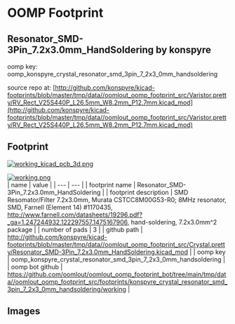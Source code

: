 # OOMP Footprint  
## Resonator_SMD-3Pin_7.2x3.0mm_HandSoldering  by konspyre  
  
oomp key: oomp_konspyre_crystal_resonator_smd_3pin_7_2x3_0mm_handsoldering  
  
source repo at: [http://github.com/konspyre/kicad-footprints/blob/master/tmp/data//oomlout_oomp_footprint_src/Varistor.pretty/RV_Rect_V25S440P_L26.5mm_W8.2mm_P12.7mm.kicad_mod](http://github.com/konspyre/kicad-footprints/blob/master/tmp/data//oomlout_oomp_footprint_src/Varistor.pretty/RV_Rect_V25S440P_L26.5mm_W8.2mm_P12.7mm.kicad_mod)  
## Footprint  
  
[![working_kicad_pcb_3d.png](working_kicad_pcb_3d_600.png)](working_kicad_pcb_3d.png)  
  
[![working.png](working_600.png)](working.png)  
| name | value | 
| --- | --- | 
| footprint name | Resonator_SMD-3Pin_7.2x3.0mm_HandSoldering | 
| footprint description | SMD Resomator/Filter 7.2x3.0mm, Murata CSTCC8M00G53-R0; 8MHz resonator, SMD, Farnell (Element 14) #1170435, http://www.farnell.com/datasheets/19296.pdf?_ga=1.247244932.122297557.1475167906, hand-soldering, 7.2x3.0mm^2 package | 
| number of pads | 3 | 
| github path | http://github.com/konspyre/kicad-footprints/blob/master/tmp/data//oomlout_oomp_footprint_src/Crystal.pretty/Resonator_SMD-3Pin_7.2x3.0mm_HandSoldering.kicad_mod | 
| oomp key | oomp_konspyre_crystal_resonator_smd_3pin_7_2x3_0mm_handsoldering | 
| oomp bot github | https://github.com/oomlout/oomlout_oomp_footprint_bot/tree/main/tmp/data//oomlout_oomp_footprint_src/footprints/konspyre_crystal_resonator_smd_3pin_7_2x3_0mm_handsoldering/working | 
## Images  

